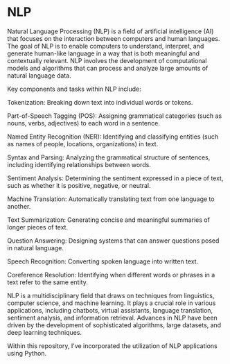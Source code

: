 # NLP
Natural Language Processing (NLP) is a field of artificial intelligence (AI) that focuses on the interaction between computers and human languages. The goal of NLP is to enable computers to understand, interpret, and generate human-like language in a way that is both meaningful and contextually relevant. NLP involves the development of computational models and algorithms that can process and analyze large amounts of natural language data.

Key components and tasks within NLP include:

Tokenization: Breaking down text into individual words or tokens.

Part-of-Speech Tagging (POS): Assigning grammatical categories (such as nouns, verbs, adjectives) to each word in a sentence.

Named Entity Recognition (NER): Identifying and classifying entities (such as names of people, locations, organizations) in text.

Syntax and Parsing: Analyzing the grammatical structure of sentences, including identifying relationships between words.

Sentiment Analysis: Determining the sentiment expressed in a piece of text, such as whether it is positive, negative, or neutral.

Machine Translation: Automatically translating text from one language to another.

Text Summarization: Generating concise and meaningful summaries of longer pieces of text.

Question Answering: Designing systems that can answer questions posed in natural language.

Speech Recognition: Converting spoken language into written text.

Coreference Resolution: Identifying when different words or phrases in a text refer to the same entity.

NLP is a multidisciplinary field that draws on techniques from linguistics, computer science, and machine learning. It plays a crucial role in various applications, including chatbots, virtual assistants, language translation, sentiment analysis, and information retrieval. Advances in NLP have been driven by the development of sophisticated algorithms, large datasets, and deep learning techniques.

Within this repository, I've incorporated the utilization of NLP applications using Python.
